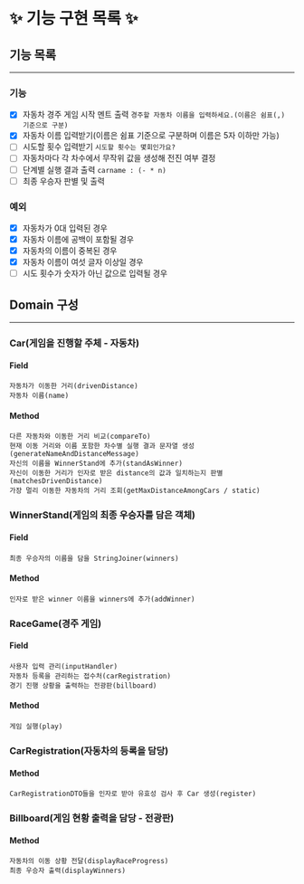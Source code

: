 # ✨ 기능 구현 목록 ✨

## 기능 목록
***
### 기능
- [x] 자동차 경주 게임 시작 멘트 출력 `경주할 자동차 이름을 입력하세요.(이름은 쉼표(,) 기준으로 구분)`
- [x] 자동차 이름 입력받기(이름은 쉼표 기준으로 구분하며 이름은 5자 이하만 가능)
- [ ] 시도할 횟수 입력받기 `시도할 횟수는 몇회인가요?`
- [ ] 자동차마다 각 차수에서 무작위 값을 생성해 전진 여부 결정
- [ ] 단계별 실행 결과 출력 `carname : (- * n)`
- [ ] 최종 우승자 판별 및 출력
### 예외
- [x] 자동차가 0대 입력된 경우
- [x] 자동차 이름에 공백이 포함될 경우
- [x] 자동차의 이름이 중복된 경우
- [x] 자동차 이름이 여섯 글자 이상일 경우
- [ ] 시도 횟수가 숫자가 아닌 값으로 입력될 경우

## Domain 구성
***
### Car(게임을 진행할 주체 - 자동차)
#### **Field**
    자동차가 이동한 거리(drivenDistance)
    자동차 이름(name)
#### **Method**
    다른 자동차와 이동한 거리 비교(compareTo)
    현재 이동 거리와 이름 포함한 차수별 실행 결과 문자열 생성(generateNameAndDistanceMessage)
    자신의 이름을 WinnerStand에 추가(standAsWinner)
    자신이 이동한 거리가 인자로 받은 distance의 값과 일치하는지 판별(matchesDrivenDistance)
    가장 멀리 이동한 자동차의 거리 조회(getMaxDistanceAmongCars / static)

### WinnerStand(게임의 최종 우승자를 담은 객체)
#### **Field**
    최종 우승자의 이름을 담을 StringJoiner(winners)
#### **Method**
    인자로 받은 winner 이름을 winners에 추가(addWinner)

### RaceGame(경주 게임)
#### **Field**
    사용자 입력 관리(inputHandler)
    자동차 등록을 관리하는 접수처(carRegistration)
    경기 진행 상황을 출력하는 전광판(billboard)
#### **Method**
    게임 실행(play)

### CarRegistration(자동차의 등록을 담당)
#### **Method**
    CarRegistrationDTO들을 인자로 받아 유효성 검사 후 Car 생성(register)

### Billboard(게임 현황 출력을 담당 - 전광판)
#### **Method**
    자동차의 이동 상황 전달(displayRaceProgress)
    최종 우승자 출력(displayWinners)
    